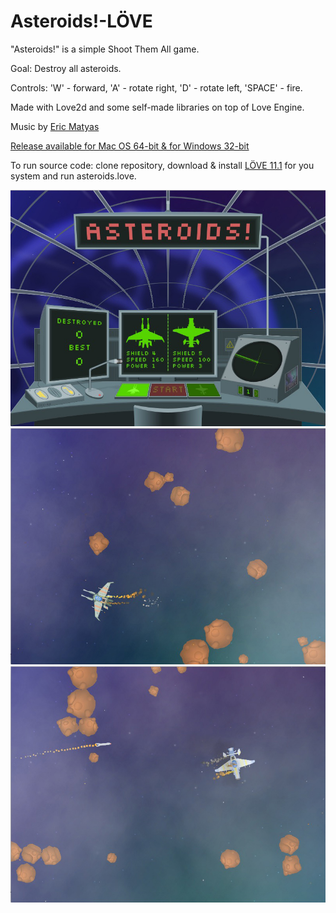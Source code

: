 # Asteroids!-LÖVE

"Asteroids!" is a simple Shoot Them All game.

Goal: Destroy all asteroids.

Controls: 'W' - forward, 'A' - rotate right, 'D' - rotate left, 'SPACE' - fire.

Made with Love2d and some self-made libraries on top of Love Engine.

Music by [Eric Matyas](www.soundimage.org)

[Release available for Mac OS 64-bit & for Windows 32-bit](https://github.com/schwarzbox/Asteroids-Love2d/releases)

To run source code: clone repository, download & install [LÖVE 11.1](https://love2d.org) for you system and run asteroids.love.

![Screenshot](screenshot/screenshot1.png)
![Screenshot](screenshot/screenshot2.png)
![Screenshot](screenshot/screenshot3.png)
